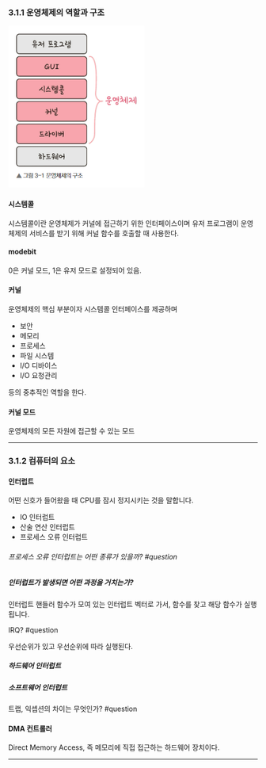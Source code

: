### 3.1.1 운영체제의 역할과 구조

![](attachments/Pasted%20image%2020230216232448.png)

#### 시스템콜

시스템콜이란 운영체제가 커널에 접근하기 위한 인터페이스이며 유저 프로그램이 운영체제의 서비스를 받기 위해 커널 함수를 호출할 때 사용한다.

#### modebit

0은 커널 모드, 1은 유저 모드로 설정되어 있음. 

#### 커널

운영체제의 핵심 부분이자 시스템콜 인터페이스를 제공하며

- 보안
- 메모리
- 프로세스
- 파일 시스템
- I/O 디바이스
- I/O 요청관리

등의 중추적인 역할을 한다.

#### 커널 모드

운영체제의 모든 자원에 접근할 수 있는 모드

---

### 3.1.2 컴퓨터의 요소

#### 인터럽트

어떤 신호가 들어왔을 때 CPU를 잠시 정지시키는 것을 말합니다.

- IO 인터럽트
- 산술 연산 인터럽트
- 프로세스 오류 인터럽트

###### 프로세스 오류 인터럽트는 어떤 종류가 있을까? #question 

##### 인터럽트가 발생되면 어떤 과정을 거치는가?

인터럽트 핸들러 함수가 모여 있는 인터럽트 벡터로 가서, 함수를 찾고 해당 함수가 실행됩니다.

IRQ? #question 

우선순위가 있고 우선순위에 따라 실행된다.

##### 하드웨어 인터럽트

##### 소프트웨어 인터럽트

트랩, 익셉션의 차이는 무엇인가? #question 

#### DMA 컨트롤러

Direct Memory Access, 즉 메모리에 직접 접근하는 하드웨어 장치이다. 

---


